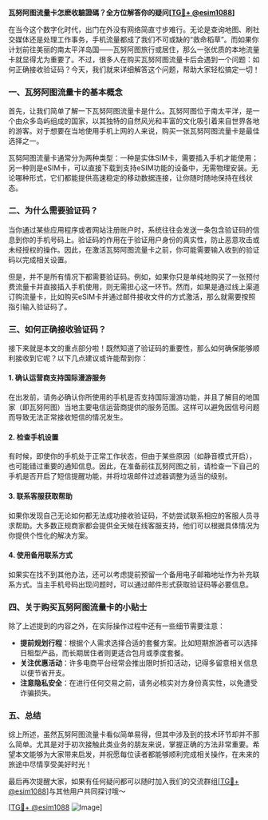 **瓦努阿图流量卡怎麽收驗證碼？全方位解答你的疑问[[TG💪+ @esim1088](https://t.me/s/esim1088)]**

在当今这个数字化时代，出门在外没有网络简直寸步难行。无论是查询地图、刷社交媒体还是处理工作事务，手机流量都成了我们不可或缺的“救命稻草”。而如果你计划前往美丽的南太平洋岛国——瓦努阿图旅行或居住，那么一张优质的本地流量卡就显得尤为重要了。不过，很多人在购买瓦努阿图流量卡后会遇到一个问题：如何正确接收验证码？今天，我们就来详细解答这个问题，帮助大家轻松搞定一切！

### 一、瓦努阿图流量卡的基本概念

首先，让我们简单了解一下瓦努阿图流量卡是什么。瓦努阿图位于南太平洋，是一个由众多岛屿组成的国家，以其独特的自然风光和丰富的文化吸引着来自世界各地的游客。对于想要在当地使用手机上网的人来说，购买一张瓦努阿图流量卡是最佳选择之一。

瓦努阿图流量卡通常分为两种类型：一种是实体SIM卡，需要插入手机才能使用；另一种则是eSIM卡，可以直接下载到支持eSIM功能的设备中，无需物理安装。无论哪种形式，它们都能提供高速稳定的移动数据连接，让你随时随地保持在线状态。

### 二、为什么需要验证码？

当你通过某些应用程序或者网站注册账户时，系统往往会发送一条包含验证码的信息到你的手机号码上。验证码的作用在于验证用户身份的真实性，防止恶意攻击或未经授权的操作。因此，在激活瓦努阿图流量卡之前，你可能需要输入收到的验证码以完成相关设置。

但是，并不是所有情况下都需要验证码。例如，如果你只是单纯地购买了一张预付费流量卡并直接插入手机使用，则无需担心这一环节。然而，如果是通过线上渠道订购流量卡，比如购买eSIM卡并通过邮件接收文件的方式激活，那么就需要按照指引输入验证码了。

### 三、如何正确接收验证码？

接下来就是本文的重点部分啦！既然知道了验证码的重要性，那么如何确保能够顺利接收到它呢？以下几点建议或许能帮到你：

#### 1. 确认运营商支持国际漫游服务
在出发前，请务必确认你所使用的手机是否支持国际漫游功能，并且了解目的地国家（即瓦努阿图）当地主要电信运营商提供的服务范围。这样可以避免因信号问题而导致无法正常接收短信的情况发生。

#### 2. 检查手机设置
有时候，即使你的手机处于正常工作状态，但由于某些原因（如静音模式开启），也可能错过重要的通知信息。因此，在准备前往瓦努阿图之前，请检查一下自己的手机是否开启了短信提醒功能，并将垃圾邮件过滤器调整为适当的级别。

#### 3. 联系客服获取帮助
如果你发现自己无论如何都无法成功接收验证码，不妨尝试联系相应的客服人员寻求帮助。大多数正规商家都会提供全天候在线客服支持，他们可以根据具体情况为你提供个性化的解决方案。

#### 4. 使用备用联系方式
如果实在找不到其他办法，还可以考虑提前预留一个备用电子邮箱地址作为补充联系方式。当主手机号码出现问题时，可以通过邮件形式获取验证码等必要信息。

### 四、关于购买瓦努阿图流量卡的小贴士

除了上述提到的内容之外，在实际操作过程中还有一些细节需要注意：

- **提前规划行程**：根据个人需求选择合适的套餐方案。比如短期旅游者可以选择日租型产品，而长期居住者则更适合包月或季度套餐。
- **关注优惠活动**：许多电商平台经常会推出限时折扣活动，记得多留意相关信息以便节省开支。
- **注意隐私安全**：在进行任何交易之前，请务必核实对方身份真实性，以免遭受诈骗损失。

### 五、总结

综上所述，虽然瓦努阿图流量卡看似简单易得，但其中涉及到的技术环节却并不那么简单。尤其是对于初次接触此类业务的朋友来说，掌握正确的方法非常重要。希望本文能够为大家带来启发，并祝愿每位读者都能够顺利完成相关操作，在未来的旅途中尽情享受美好时光！

最后再次提醒大家，如果有任何疑问都可以随时加入我们的交流群组[[TG💪+ @esim1088](https://t.me/s/esim1088)]与其他用户共同探讨哦～ 

[[TG💪+ @esim1088](https://t.me/s/esim1088) ![Image](https://i.postimg.cc/4NQfJmqS/Snipaste-2025-05-13-00-14-12.png)]